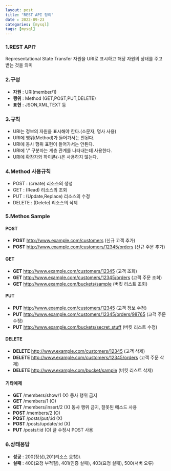 ```yaml
---
layout: post
title: "REST API 정리"
date : 2022-09-23
categories: [mysql]
tags: [mysql]
---
```


### 1.REST API?
Representational State Transfer
자원을 URI로 표시하고 해당 자원의 상태를 주고 받는 것을 의미

### 2.구성
- **자원** : URI(member/1)
- **행위** : Method (GET,POST,PUT,DELETE)
- **표현** : JSON,XML,TEXT 등


### 3.규칙
- URI는 정보의 자원을 표시해야 한다.(소문자, 명사 사용)
- URI에 행위(Method)가 들어가서는 안된다.
- URI에 동사 행위 표현이 들어가서는 안된다.
- URI에 '/' 구분자는 계층 관계를 나타내는데 사용한다.
- URI에 확장자와 하이픈(-)은 사용하지 않는다.

### 4.Method 사용규칙
- POST : (create) 리소스의 생성
- GET : (Read) 리소스의 조회
- PUT : (Update,Replace) 리소스의 수정
- DELETE : (Delete) 리소스의 삭제

### 5.Methos Sample
#### POST
- **POST** http://www.example.com/customers (신규 고객 추가)
- **POST** http://www.example.com/customers/12345/orders (신규 주문 추가)

#### GET
- **GET** http://www.example.com/customers/12345 (고객 조회)
- **GET** http://www.example.com/customers/12345/orders (고객 주문 조회)
- **GET** http://www.example.com/buckets/sample (버킷 리스트 조회)


#### PUT
- **PUT** http://www.example.com/customers/12345 (고객 정보 수정)
- **PUT** http://www.example.com/customers/12345/orders/98765 (고객 주문 수정)
- **PUT** http://www.example.com/buckets/secret_stuff (버킷 리스트 수정)

#### DELETE
- **DELETE** http://www.example.com/customers/12345 (고객 삭제)
- **DELETE** http://www.example.com/customers/12345/orders (고객 주문 삭제)
- **DELETE** http://www.example.com/bucket/sample (버킷 리스트  삭제)

#### 기타예제
- **GET** /members/show/1 (X) 동사 행위 금지
- **GET** /members/1 (O)
- **GET** /members/insert/2 (X) 동사 행위 금지, 잘못된 메소드 사용
- **POST** /members/2 (O)
- **POST** /posts/put/:id (X)
- **POST** /posts/update/:id (X)
- **PUT** /posts/:id (O) 글 수정시 POST 사용


### 6.상태응답
- **성공** : 200(정상),201(리소스 요청)\
- **실패** : 400(요청 부적절), 401(인증 실패), 403(요청 실패), 500(서버 오류)